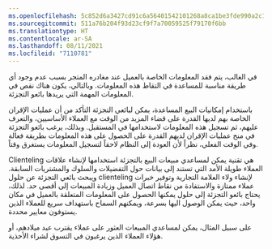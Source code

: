 ```yaml
---
ms.openlocfilehash: 5c852d6a3427cd91c6a56401542101268a8ca1be3fde990a2c1e1ab1a09e5720
ms.sourcegitcommit: 511a76b204f93d23cf9f7a70059525f79170f6bb
ms.translationtype: HT
ms.contentlocale: ar-SA
ms.lasthandoff: 08/11/2021
ms.locfileid: "7110781"
---
```

في الغالب، يتم فقد المعلومات الخاصة بالعميل عند مغادره المتجر بسبب عدم وجود أي طريقة مناسبة للمساعدة في التقاط هذه المعلومات. وبالتالي، يكون هناك نقص في المعلومات المهمة التي يريدها بائعو التجزئة. 

باستخدام إمكانيات البيع المساعدة، يمكن لبائعي التجزئة التأكد من أن عمليات الإقران الخاصة بهم لديها القدرة على قضاء المزيد من الوقت مع العملاء الأساسيين، والتعرف عليهم، ثم تسجيل هذه المعلومات لاستخدامها في المستقبل. وبذلك، يرغب بائعو التجزئة في منح عمليات الإقران لديهم القدرة على الحصول على هذه المعلومات بطريقة فعالة وفي الوقت الفعلي، نظراً لأن العودة إلى النظام لاحقاً لتسجيل المعلومات يستغرق وقتاً.

Clienteling هي تقنية يمكن لمساعدي مبيعات البيع بالتجزئة استخدامها لإنشاء علاقات العملاء طويلة الأمد التي تستند إلى بيانات حول التفضيلات والسلوك والمشتريات السابقة. ويبحث بائعي التجزئة عن حلول clienteling لإنشاء ولاء العلامة التجارية وتوفير خبرات عملاء ممتازة والاستفادة من نقاط اتصال العميل وزيادة المبيعات إلى أقصى حد. لذلك، يحتاج بائعو التجزئة إلى حلول يمكنها الحصول على المعلومات المتعلقة بالعميل في مكان واحد، حيث يمكن الوصول اليها بسرعة، ويمكنهم السماح باستهداف سريع للعملاء الذين يستوفون معايير محددة. 

على سبيل المثال، يمكن لمساعدي المبيعات العثور على عملاء يقترب عيد ميلادهم، أو هؤلاء العملاء الذين يرغبون في التسوق لشراء الأحذية. 


